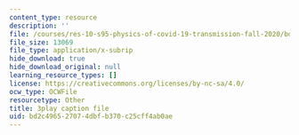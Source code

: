 ```yaml
---
content_type: resource
description: ''
file: /courses/res-10-s95-physics-of-covid-19-transmission-fall-2020/bd2c496527074dbfb370c25cff4ab0ae_ePKxMVfPmws.srt
file_size: 13069
file_type: application/x-subrip
hide_download: true
hide_download_original: null
learning_resource_types: []
license: https://creativecommons.org/licenses/by-nc-sa/4.0/
ocw_type: OCWFile
resourcetype: Other
title: 3play caption file
uid: bd2c4965-2707-4dbf-b370-c25cff4ab0ae
---
```

